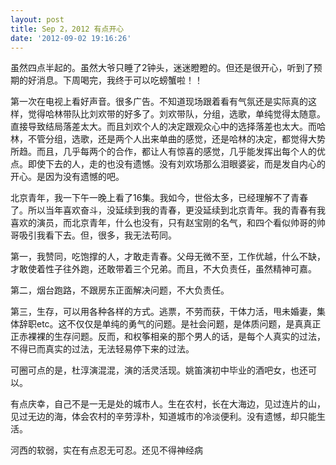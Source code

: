 ```yaml
---
layout: post
title: Sep 2，2012 有点开心
date: '2012-09-02 19:16:26'
---
```



 虽然四点半起的。虽然大爷只睡了2钟头，迷迷瞪瞪的。但还是很开心，听到了预期的好消息。下周喝完，我终于可以吃螃蟹啦！！

 第一次在电视上看好声音。很多广告。不知道现场跟着看有气氛还是实际真的这样，觉得哈林带队比刘欢带的好多了。刘欢带队，分组，选歌，单纯觉得太随意。直接导致结局落差太大。而且刘欢个人的决定跟观众心中的选择落差也太大。而哈林，不管分组，选歌，还是两个人出来单曲的感觉，还是哈林的决定，都觉得大势所趋。而且，几乎每两个的合作，都让人有惊喜的感觉，几乎能发挥出每个人的优点。即使下去的人，走的也没有遗憾。没有刘欢场那么泪眼婆娑，而是发自内心的开心。是因为没有遗憾的吧。

 北京青年，我一下午一晚上看了16集。我如今，世俗太多，已经理解不了青春了。所以当年喜欢奋斗，没延续到我的青春，更没延续到北京青年。我的青春有我喜欢的演员，而北京青年，什么也没有，只有赵宝刚的名气，和四个看似帅哥的帅哥吸引我看下去。但，很多，我无法苟同。

 第一，我赞同，吃饱撑的人，才敢走青春。父母无微不至，工作优越，什么不缺，才敢使着性子往外跑，还敢带着三个兄弟。而且，不大负责任，虽然精神可嘉。

 第二，烟台跑路，不跟房东正面解决问题，不大负责任。

 第三，生存，可以用各种各样的方式。逃票，不劳而获，干体力活，甩未婚妻，集体辞职etc。这不仅仅是单纯的勇气的问题。是社会问题，是体质问题，是真真正正赤裸裸的生存问题。反而，和权筝相亲的那个男人的话，是每个人真实的过法，不得已而真实的过法，无法轻易停下来的过法。

 可圈可点的是，杜淳演混混，演的活灵活现。姚笛演初中毕业的酒吧女，也还可以。

 有点庆幸，自己不是一无是处的城市人。生在农村，长在大海边，见过连片的山，见过无边的海，体会农村的辛劳淳朴，知道城市的冷淡便利。没有遗憾，却只能生活。

 河西的软弱，实在有点忍无可忍。还见不得神经病


